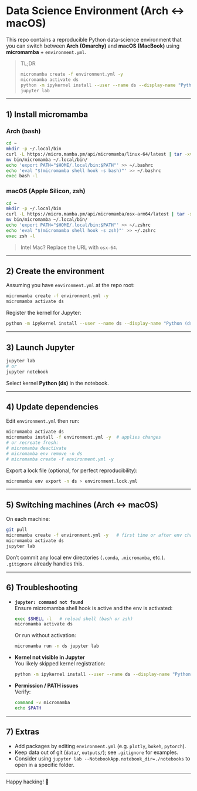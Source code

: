# Data Science Environment (Arch ↔ macOS)

This repo contains a reproducible Python data-science environment that you can switch between **Arch (Omarchy)** and **macOS (MacBook)** using **micromamba** + `environment.yml`.

> TL;DR
>
> ```bash
> micromamba create -f environment.yml -y
> micromamba activate ds
> python -m ipykernel install --user --name ds --display-name "Python (ds)"
> jupyter lab
> ```

---

## 1) Install micromamba

### Arch (bash)
```bash
cd ~
mkdir -p ~/.local/bin
curl -L https://micro.mamba.pm/api/micromamba/linux-64/latest | tar -xvj bin/micromamba
mv bin/micromamba ~/.local/bin/
echo 'export PATH="$HOME/.local/bin:$PATH"' >> ~/.bashrc
echo 'eval "$(micromamba shell hook -s bash)"' >> ~/.bashrc
exec bash -l
```

### macOS (Apple Silicon, zsh)
```bash
cd ~
mkdir -p ~/.local/bin
curl -L https://micro.mamba.pm/api/micromamba/osx-arm64/latest | tar -xvj bin/micromamba
mv bin/micromamba ~/.local/bin/
echo 'export PATH="$HOME/.local/bin:$PATH"' >> ~/.zshrc
echo 'eval "$(micromamba shell hook -s zsh)"' >> ~/.zshrc
exec zsh -l
```
> Intel Mac? Replace the URL with `osx-64`.

---

## 2) Create the environment

Assuming you have `environment.yml` at the repo root:

```bash
micromamba create -f environment.yml -y
micromamba activate ds
```

Register the kernel for Jupyter:
```bash
python -m ipykernel install --user --name ds --display-name "Python (ds)"
```

---

## 3) Launch Jupyter

```bash
jupyter lab
# or
jupyter notebook
```

Select kernel **Python (ds)** in the notebook.

---

## 4) Update dependencies

Edit `environment.yml` then run:
```bash
micromamba activate ds
micromamba install -f environment.yml -y  # applies changes
# or recreate fresh:
# micromamba deactivate
# micromamba env remove -n ds
# micromamba create -f environment.yml -y
```

Export a lock file (optional, for perfect reproducibility):
```bash
micromamba env export -n ds > environment.lock.yml
```

---

## 5) Switching machines (Arch ↔ macOS)

On each machine:
```bash
git pull
micromamba create -f environment.yml -y   # first time or after env changes
micromamba activate ds
jupyter lab
```

Don’t commit any local env directories (`.conda`, `.micromamba`, etc.). `.gitignore` already handles this.

---

## 6) Troubleshooting

- **`jupyter: command not found`**  
  Ensure micromamba shell hook is active and the env is activated:
  ```bash
  exec $SHELL -l   # reload shell (bash or zsh)
  micromamba activate ds
  ```
  Or run without activation:
  ```bash
  micromamba run -n ds jupyter lab
  ```

- **Kernel not visible in Jupyter**  
  You likely skipped kernel registration:
  ```bash
  python -m ipykernel install --user --name ds --display-name "Python (ds)"
  ```

- **Permission / PATH issues**  
  Verify:
  ```bash
  command -v micromamba
  echo $PATH
  ```

---

## 7) Extras

- Add packages by editing `environment.yml` (e.g. `plotly`, `bokeh`, `pytorch`).
- Keep data out of git (`data/`, `outputs/`); see `.gitignore` for examples.
- Consider using `jupyter lab --NotebookApp.notebook_dir=./notebooks` to open in a specific folder.

---

Happy hacking! 🚀
